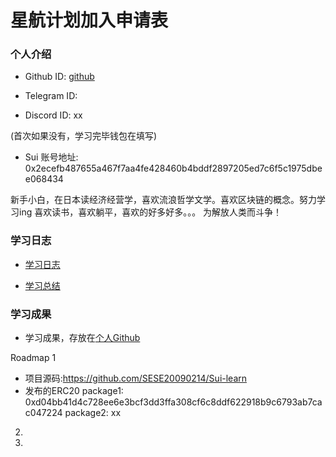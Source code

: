 # 星航计划加入申请表

### 个人介绍

* Github ID: [github](https://github.com/SESE20090214)

* Telegram ID:

* Discord ID: xx

(首次如果没有，学习完毕钱包在填写)
* Sui 账号地址: 0x2ecefb487655a467f7aa4fe428460b4bddf2897205ed7c6f5c1975dbee068434

新手小白，在日本读经济经营学，喜欢流浪哲学文学。喜欢区块链的概念。努力学习ing
喜欢读书，喜欢躺平，喜欢的好多好多。。。
为解放人类而斗争！

### 学习日志

- [学习日志](journal.md)

- [学习总结](summary.md)

### 学习成果
+ 学习成果，存放在[个人Github](https://github.com/SESE20090214/Sui-learn)

Roadmap  1  
- 项目源码:https://github.com/SESE20090214/Sui-learn
- 发布的ERC20
package1: 0xd04bb41d4c728ee6e3bcf3dd3ffa308cf6c8ddf622918b9c6793ab7cac047224
package2: xx


2.


3. 
